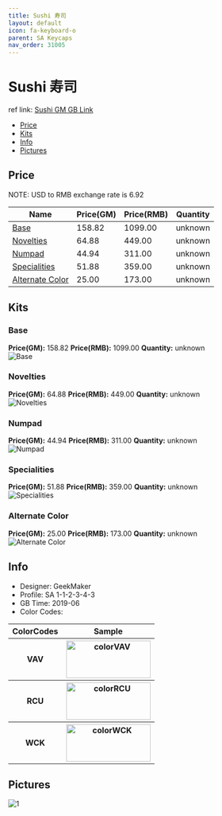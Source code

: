 ```yaml
---
title: Sushi 寿司
layout: default
icon: fa-keyboard-o
parent: SA Keycaps
nav_order: 31005
---
```


# Sushi 寿司

ref link: [Sushi GM GB Link](https://geekmaker.com/goods/detail/619)

* [Price](#price)
* [Kits](#kits)
* [Info](#info)
* [Pictures](#pictures)


## Price  
NOTE: USD to RMB exchange rate is 6.92

| Name          | Price(GM)    |  Price(RMB) | Quantity |
| ------------- | ------------ |  ---------- | -------- |
|[Base](#base)|158.82|1099.00|unknown|
|[Novelties](#novelties)|64.88|449.00|unknown|
|[Numpad](#numpad)|44.94|311.00|unknown|
|[Specialities](#specialities)|51.88|359.00|unknown|
|[Alternate Color](#alternate-color)|25.00|173.00|unknown|


## Kits
### Base
**Price(GM):** 158.82    **Price(RMB):** 1099.00    **Quantity:** unknown  
<img src="{{ 'assets/images/sa-keycaps/sushi/kits_pics/base.png' | relative_url }}" alt="Base" class="image featured">

### Novelties
**Price(GM):** 64.88    **Price(RMB):** 449.00    **Quantity:** unknown  
<img src="{{ 'assets/images/sa-keycaps/sushi/kits_pics/novelties.png' | relative_url }}" alt="Novelties" class="image featured">

### Numpad
**Price(GM):** 44.94    **Price(RMB):** 311.00    **Quantity:** unknown  
<img src="{{ 'assets/images/sa-keycaps/sushi/kits_pics/numpad.png' | relative_url }}" alt="Numpad" class="image featured">

### Specialities
**Price(GM):** 51.88    **Price(RMB):** 359.00    **Quantity:** unknown  
<img src="{{ 'assets/images/sa-keycaps/sushi/kits_pics/specialties.png' | relative_url }}" alt="Specialities" class="image featured">

### Alternate Color
**Price(GM):** 25.00    **Price(RMB):** 173.00    **Quantity:** unknown  
<img src="{{ 'assets/images/sa-keycaps/sushi/kits_pics/alternate-color.png' | relative_url }}" alt="Alternate Color" class="image featured">


## Info
* Designer: GeekMaker
* Profile: SA 1-1-2-3-4-3
* GB Time: 2019-06
* Color Codes:  
<table style="width:100%">
  <tr>
    <th>ColorCodes</th>
    <th>Sample</th>
  </tr>
  <tr>
    <th>VAV</th>
    <th><img src="{{ 'assets/images/sa-keycaps/SP_ColorCodes/abs/SP_Abs_ColorCodes_VAV.png' | relative_url }}" alt="colorVAV" height="75" width="170"></th>
  </tr>
  <tr>
    <th>RCU</th>
    <th><img src="{{ 'assets/images/sa-keycaps/SP_ColorCodes/abs/SP_Abs_ColorCodes_RCU.png' | relative_url }}" alt="colorRCU" height="75" width="170"></th>
  </tr>
  <tr>
    <th>WCK</th>
    <th><img src="{{ 'assets/images/sa-keycaps/SP_ColorCodes/abs/SP_Abs_ColorCodes_WCK.png' | relative_url }}" alt="colorWCK" height="75" width="170"></th>
  </tr>
</table>


## Pictures
<img src="{{ 'assets/images/sa-keycaps/sushi/rendering_pics/1.jpg' | relative_url }}" alt="1" class="image featured">
